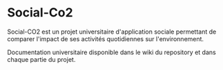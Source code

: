 # Social-Co2

Social-CO2 est un projet universitaire d'application sociale permettant de comparer l'impact de ses activités quotidiennes sur l'environnement. 

Documentation universitaire disponible dans le wiki du repository et dans chaque partie du projet.
